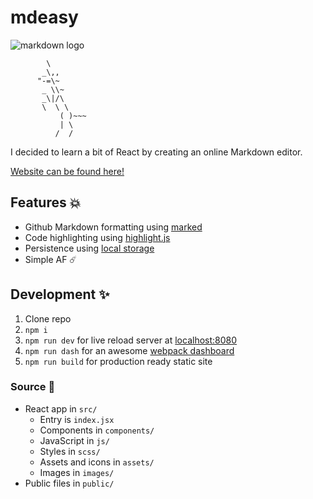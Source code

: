 mdeasy
=======

![markdown logo](https://github.com/dcurtis/markdown-mark/blob/master/png/66x40.png?raw=true)

```
        \
       _\,,
      "-=\~
       _ \\~
       _\|/\
       \  \ \
           ( )~~~ 
           | \
          /  /
```

I decided to learn a bit of React by creating an online Markdown editor.

[Website can be found here!](https://mdeasy.surge.sh/)

## Features 💥
- Github Markdown formatting using [marked](https://github.com/chjj/marked)
- Code highlighting using [highlight.js](https://github.com/isagalaev/highlight.js/)
- Persistence using [local storage](https://developer.mozilla.org/en/docs/Web/API/Window/localStorage)
- Simple AF ☄️

## Development ✨

1. Clone repo
2. `npm i`
3. `npm run dev` for live reload server at [localhost:8080](http://localhost:8080)
4. `npm run dash` for an awesome [webpack dashboard](https://github.com/FormidableLabs/webpack-dashboard)
4. `npm run build` for production ready static site

### Source 👼

- React app in `src/`
    + Entry is `index.jsx`
    + Components in `components/`
    + JavaScript in `js/`
    + Styles in `scss/`
    + Assets and icons in `assets/`
    + Images in `images/`
- Public files in `public/`

